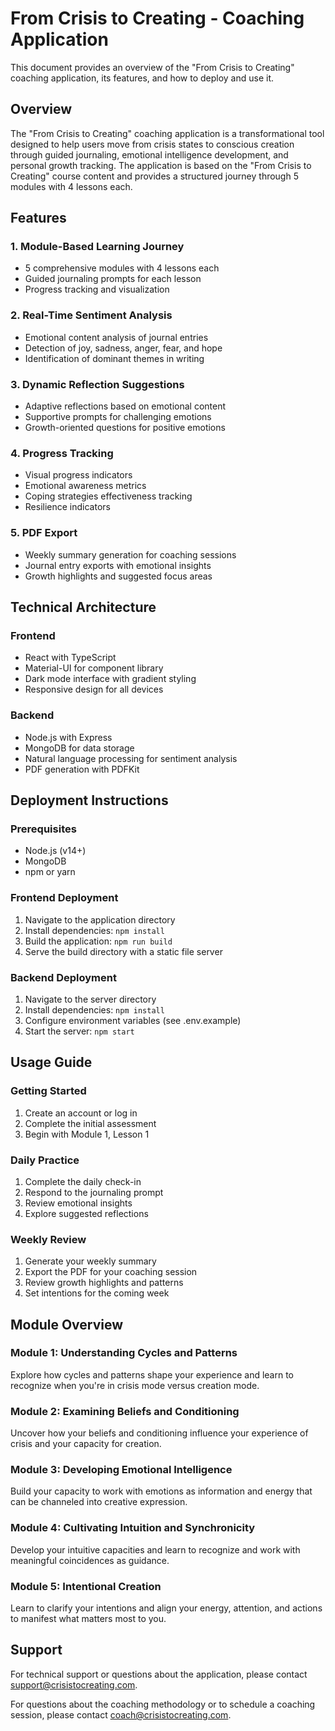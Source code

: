 # From Crisis to Creating - Coaching Application

This document provides an overview of the "From Crisis to Creating" coaching application, its features, and how to deploy and use it.

## Overview

The "From Crisis to Creating" coaching application is a transformational tool designed to help users move from crisis states to conscious creation through guided journaling, emotional intelligence development, and personal growth tracking. The application is based on the "From Crisis to Creating" course content and provides a structured journey through 5 modules with 4 lessons each.

## Features

### 1. Module-Based Learning Journey
- 5 comprehensive modules with 4 lessons each
- Guided journaling prompts for each lesson
- Progress tracking and visualization

### 2. Real-Time Sentiment Analysis
- Emotional content analysis of journal entries
- Detection of joy, sadness, anger, fear, and hope
- Identification of dominant themes in writing

### 3. Dynamic Reflection Suggestions
- Adaptive reflections based on emotional content
- Supportive prompts for challenging emotions
- Growth-oriented questions for positive emotions

### 4. Progress Tracking
- Visual progress indicators
- Emotional awareness metrics
- Coping strategies effectiveness tracking
- Resilience indicators

### 5. PDF Export
- Weekly summary generation for coaching sessions
- Journal entry exports with emotional insights
- Growth highlights and suggested focus areas

## Technical Architecture

### Frontend
- React with TypeScript
- Material-UI for component library
- Dark mode interface with gradient styling
- Responsive design for all devices

### Backend
- Node.js with Express
- MongoDB for data storage
- Natural language processing for sentiment analysis
- PDF generation with PDFKit

## Deployment Instructions

### Prerequisites
- Node.js (v14+)
- MongoDB
- npm or yarn

### Frontend Deployment
1. Navigate to the application directory
2. Install dependencies: `npm install`
3. Build the application: `npm run build`
4. Serve the build directory with a static file server

### Backend Deployment
1. Navigate to the server directory
2. Install dependencies: `npm install`
3. Configure environment variables (see .env.example)
4. Start the server: `npm start`

## Usage Guide

### Getting Started
1. Create an account or log in
2. Complete the initial assessment
3. Begin with Module 1, Lesson 1

### Daily Practice
1. Complete the daily check-in
2. Respond to the journaling prompt
3. Review emotional insights
4. Explore suggested reflections

### Weekly Review
1. Generate your weekly summary
2. Export the PDF for your coaching session
3. Review growth highlights and patterns
4. Set intentions for the coming week

## Module Overview

### Module 1: Understanding Cycles and Patterns
Explore how cycles and patterns shape your experience and learn to recognize when you're in crisis mode versus creation mode.

### Module 2: Examining Beliefs and Conditioning
Uncover how your beliefs and conditioning influence your experience of crisis and your capacity for creation.

### Module 3: Developing Emotional Intelligence
Build your capacity to work with emotions as information and energy that can be channeled into creative expression.

### Module 4: Cultivating Intuition and Synchronicity
Develop your intuitive capacities and learn to recognize and work with meaningful coincidences as guidance.

### Module 5: Intentional Creation
Learn to clarify your intentions and align your energy, attention, and actions to manifest what matters most to you.

## Support

For technical support or questions about the application, please contact support@crisistocreating.com.

For questions about the coaching methodology or to schedule a coaching session, please contact coach@crisistocreating.com.
